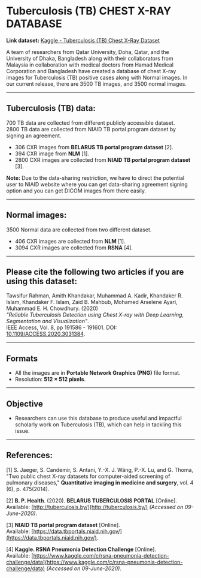 # Tuberculosis (TB) CHEST X-RAY DATABASE

**Link dataset:** [Kaggle - Tuberculosis (TB) Chest X-Ray Dataset](https://www.kaggle.com/datasets/tawsifurrahman/tuberculosis-tb-chest-xray-dataset)

A team of researchers from Qatar University, Doha, Qatar, and the University of Dhaka, Bangladesh along with their collaborators from Malaysia in collaboration with medical doctors from Hamad Medical Corporation and Bangladesh have created a database of chest X-ray images for Tuberculosis (TB) positive cases along with Normal images. In our current release, there are 3500 TB images, and 3500 normal images.

---

## **Tuberculosis (TB) data:**
700 TB data are collected from different publicly accessible dataset.  
2800 TB data are collected from NIAID TB portal program dataset by signing an agreement.

- 306 CXR images from **BELARUS TB portal program dataset** [2].
- 394 CXR image from **NLM** [1].
- 2800 CXR images are collected from **NIAID TB portal program dataset** [3].

**Note:** Due to the data-sharing restriction, we have to direct the potential user to NIAID website where you can get data-sharing agreement signing option and you can get DICOM images from there easily.

---

## **Normal images:**
3500 Normal data are collected from two different dataset.

- 406 CXR images are collected from **NLM** [1].
- 3094 CXR images are collected from **RSNA** [4].

---

## **Please cite the following two articles if you are using this dataset:**
Tawsifur Rahman, Amith Khandakar, Muhammad A. Kadir, Khandaker R. Islam, Khandaker F. Islam, Zaid B. Mahbub, Mohamed Arselene Ayari, Muhammad E. H. Chowdhury. (2020)  
*"Reliable Tuberculosis Detection using Chest X-ray with Deep Learning, Segmentation and Visualization"*.  
IEEE Access, Vol. 8, pp 191586 - 191601. DOI: [10.1109/ACCESS.2020.3031384](https://doi.org/10.1109/ACCESS.2020.3031384).

---

## **Formats**
- All the images are in **Portable Network Graphics (PNG)** file format.
- Resolution: **512 × 512 pixels**.

---

## **Objective**
- Researchers can use this database to produce useful and impactful scholarly work on Tuberculosis (TB), which can help in tackling this issue.

---

## **References:**
[1] S. Jaeger, S. Candemir, S. Antani, Y.-X. J. Wáng, P.-X. Lu, and G. Thoma,  
   "Two public chest X-ray datasets for computer-aided screening of pulmonary diseases," **Quantitative imaging in medicine and surgery**, vol. 4 (6), p. 475(2014).

[2] **B. P. Health**. (2020). **BELARUS TUBERCULOSIS PORTAL** [Online].  
   Available: [http://tuberculosis.by/](http://tuberculosis.by/) _(Accessed on 09-June-2020)_.

[3] **NIAID TB portal program dataset** [Online].  
   Available: [https://data.tbportals.niaid.nih.gov/](https://data.tbportals.niaid.nih.gov/).

[4] **Kaggle. RSNA Pneumonia Detection Challenge** [Online].  
   Available: [https://www.kaggle.com/c/rsna-pneumonia-detection-challenge/data](https://www.kaggle.com/c/rsna-pneumonia-detection-challenge/data) _(Accessed on 09-June-2020)_.

